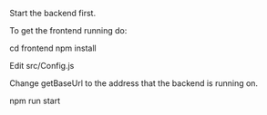 Start the backend first.

To get the frontend running do:

cd frontend
npm install

Edit src/Config.js

Change getBaseUrl to the address that the backend is running on.

npm run start
